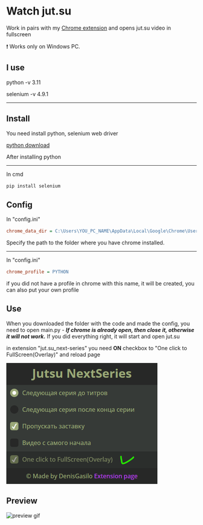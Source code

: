 # Watch jut.su

Work in pairs with my [Chrome extension](https://github.com/DenisGas/jut.su_next-series) and opens jut.su video in fullscreen

❗ Works only on Windows PC.

## I use 

python -v 3.11

selenium -v 4.9.1

---

## Install

You need install python, selenium web driver

[python download](https://www.python.org/downloads/)

After installing python

---

In cmd 

```cmd
pip install selenium
```

## Config

In "config.ini"

```ini
chrome_data_dir = C:\Users\YOU_PC_NAME\AppData\Local\Google\Chrome\User Data
```
Specify the path to the folder where you have chrome installed.

---

In "config.ini"
```ini
chrome_profile = PYTHON 
```
if you did not have a profile in chrome with this name, it will be created, you can also put your own profile



## Use

When you downloaded the folder with the code and made the config,
you need to open main.py - ***If chrome is already open, then close it, otherwise it will not work.***
If you did everything right, it will start and open jut.su

in extension "jut.su_next-series" you need **ON** checkbox to "One click to FullScreen(Overlay)"
and reload page

![preview img](./preview/extenstion_checkbox.png)


## Preview


![preview gif](./preview/how_work.gif)